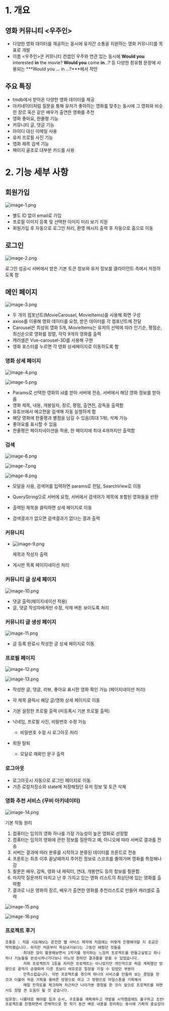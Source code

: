 # 1. 개요

## 영화 커뮤니티 <우주인>

- 다양한 영화 데이터를 제공하는 동시에 유저간 소통을 지원하는 영화 커뮤니티를 목표로 개발
- 이름 <우주인>은 커뮤니티 컨셉인 우주와 연관 있는 동시에 **Would you** interested **in** the movie? **Would you** come **in**…? 등 다양한 청유형 문장에 사용되는 ***Would you … in …?***에서 착안

## 주요 특징

- tmdb에서 받아온 다양한 영화 데이터를 제공
- 아키네이터처럼 질문을 통해 유저가 좋아하는 영화를 맞추는 동시에 그 영화와 비슷한 장르 혹은 같은 배우가 출연한 영화를 추천
- 영화 좋아요, 한줄평 기능
- 커뮤니티 글, 댓글 기능
- 아이디 대신 이메일 사용
- 유저 프로필 사진 기능
- 영화 제목 검색 기능
- 페이지 골조로 대부분 카드를 사용

# 2. 기능 세부 사항

## 회원가입

![image-1.png](C:\Users\lyjun\OneDrive\Desktop\README_img\image-1.png)

- 별도 ID 없이 email로 가입
- 프로필 이미지 등록 및 선택한 이미지 미리 보기 지원
- 회원가입 후 자동으로 로그인 처리, 환영 메시지 출력 후 자동으로 홈으로 이동

## 로그인

![image-2.png](C:\Users\lyjun\OneDrive\Desktop\README_img\image-2.png)

로그인 성공시 서버에서 받은 기본 토큰 정보와 유저 정보를 클라이언트 측에서 저장하도록 함

## 메인 페이지

![image-3.png](C:\Users\lyjun\OneDrive\Desktop\README_img\image-3.png)

- 두 개의 컴포넌트(MovieCarousel, MovieItems)를 사용해 화면 구성
- axios를 이용해 영화 데이터를 요청, 받은 데이터를 각 컴포넌트에 전달
- Carousel은 최상위 영화 5개, MovieItems는 유저의 선택에 따라 인기순, 평점순, 최신순으로 영화를 정렬, 각각 9개의 영화를 출력
- 캐러셀은 Vue-carousel-3D를 사용해 구현
- 영화 포스터를 누르면 각 영화 상세페이지로 이동하도록 함

### 영화 상세 페이지

![image-4.png](C:\Users\lyjun\OneDrive\Desktop\README_img\image-4.png)

![image-5.png](C:\Users\lyjun\OneDrive\Desktop\README_img\image-5.png)




- Params로 선택한 영화의 id를 받아 서버에 전송, 서버에서 해당 영화 정보를 받아옴
- 영화 제목, 내용, 개봉일자, 장르, 평점, 출연진, 감독을 출력함
- 유튜브에서 예고편을 검색해 자동 실행하게 함
- 해당 영화에 한줄평과 별점을 남길 수 있음(최대 1개), 삭제 가능
- 좋아요를 표시할 수 있음
- 한줄평은 페이지네이션을 적용, 한 페이지에 최대 4개까지만 출력함

### 검색

![image-6.png](C:\Users\lyjun\OneDrive\Desktop\README_img\image-6.png)

![image-7.png](C:\Users\lyjun\OneDrive\Desktop\README_img\image-7.png)

![image-8.png](C:\Users\lyjun\OneDrive\Desktop\README_img\image-8.png)



- 모달을 사용, 검색어를 입력하면 params로 전달, SearchView로 이동

- QueryString으로 서버에 요청, 서버에서 검색어가 제목에 포함된 영화들을 반환

- 출력된 제목을 클릭하면 상세 페이지로 이동

- 검색결과가 없으면 검색결과가 없다는 결과 출력

### 커뮤니티

- ![image-9.png](C:\Users\lyjun\OneDrive\Desktop\README_img\image-9.png)
  
  제목과 작성자 출력
- 게시판 목록 페이지네이션 처리

### 커뮤니티 글 상세 페이지

![image-10.png](C:\Users\lyjun\OneDrive\Desktop\README_img\image-10.png)

- 댓글 출력(페이지네이션 적용)
- 글, 댓글 작성자에게만 수정, 삭제 버튼 보이도록 처리

### 커뮤니티 글 생성 페이지

![image-11.png](C:\Users\lyjun\OneDrive\Desktop\README_img\image-11.png)

- 글 등록 완료시 작성한 글 상세 페이지로 이동

### 프로필 페이지

![image-12.png](C:\Users\lyjun\OneDrive\Desktop\README_img\image-12.png)

![image-13.png](C:\Users\lyjun\OneDrive\Desktop\README_img\image-13.png)



- 작성한 글, 댓글, 리뷰, 좋아요 표시한 영화 확인 가능 (페이지네이션 처리)

- 각 제목 클릭시 해당 글/영화 상세 페이지로 이동

- 기본 설정한 프로필 출력 (미등록시 기본 프로필 출력)

- 닉네임, 프로필 사진, 비밀번호 수정 가능
  
  - 비밀번호 수정 시 로그아웃 처리

- 회원 탈퇴
  
  - 모달로 재확인 문구 출력

### 로그아웃

- 로그아웃시 자동으로 로그인 페이지로 이동
- 기존 로컬저장소와 state에 저장해뒀던 유저 정보 및 토큰 삭제

### 영화 추천 서비스 (무비 아키네이터)

![image-14.png](C:\Users\lyjun\OneDrive\Desktop\README_img\image-14.png)

기본 작동  원리

1. 컴퓨터는 임의의 영화 하나를 가장 가능성이 높은 영화로 선정함
2. 컴퓨터는 임의의 영화에 관한 정보를 질문하고 예, 아니오에 따라 서버로 결과를 전송
3. 서버는 결과에 따라 분류를 시작하고 분류된 데이터를 프론트로 전송
4. 프론트는 최초 이후 끝날때까지 주어진 정보로 스코프를 줄여가며 영화를 특정해나감
5. 질문은 배우, 감독, 영화 내 캐릭터, 연대, 개봉연도 등의 정보를 질문함.
6. 마지막 질문까지 마치고 난 후 가지고 있는 영화 리스트의 최상단에 있는 영화를 출력함
7. 결과로 나온 영화의 장르, 배우가 출연한 영화를 추천리스트로 만들어 캐러셀로 출력

![image-15.png](C:\Users\lyjun\OneDrive\Desktop\README_img\image-15.png)

![image-16.png](C:\Users\lyjun\OneDrive\Desktop\README_img\image-16.png)




### 프로젝트 후기

    조홍준 : 처음 시도해보는 온전한 웹 서비스 제작에 처음에는 어떻게 진행해야할 지 조금은 막막했습니다. 하지만 처음부터 욕심내기보다는 그동안 배웠던 것들을
            최대한 많이 활용해보면서 1학기를 정리하는 느낌의 프로젝트를 만들고싶었고 하나하나 기능들을 완성시켜나가다보니 어느덧 원하던 결과물을 얻을 수 있었습니다.
            저희 프로젝트가 1등을 차지한 프로젝트는 아니었지만 개인적으로 처음 계획했던 방향으로 끝까지 순항하며 다른 조보다 여유로운 일정을 가질 수 있었던 부분이
            만족스럽습니다. 이번 프로젝트를 겪으며 하나의 서비스를 만들어 보는 경험을 한 것과 더불어 처음 기획을 올바른 방향으로 하고 그 방향으로 마일스톤을 기획해서
            매일 진척도를 체크하며 차근차근 나아가본 경험을 한 것이 앞으로 프로젝트를 하면서도 정말 큰 도움이 될 것 같습니다.

```markdown
임유정: 나름대로 해야할 일과 순서, 구조들을 계획해두고 개발을 시작했음에도 불구하고 초반에 막막함을 느끼거나, 허둥지둥 하는 일이 많았습니다. 정신없이 진행하다보니 수업시간에 예시로 들었던 실수들을 제가 다 하고 있는 걸 깨닫고서야 마음의 여유를 조금이나마 찾을 수 있었던 것 같습니다. 
프로젝트를 진행하면서 전체적으로 한 학기 동안 배운 내용을 정리하는 동시에 기획의 중요성이나, 협업, 일정 관리 등을 배우는 기회가 되었습니다.
```
